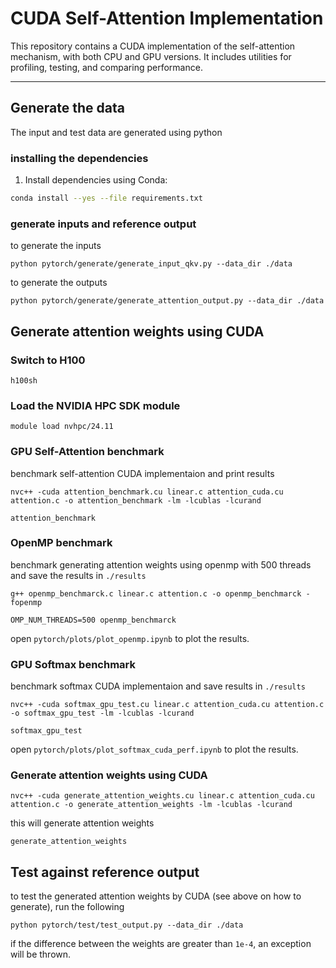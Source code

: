 # CUDA Self-Attention Implementation

This repository contains a CUDA implementation of the self-attention mechanism, with both CPU and GPU versions. It includes utilities for profiling, testing, and comparing performance.

---
## Generate the data
The input and test data are generated using python

### installing the dependencies 

1. Install dependencies using Conda:
```bash
conda install --yes --file requirements.txt
```
### generate inputs and reference output
to generate the inputs
```
python pytorch/generate/generate_input_qkv.py --data_dir ./data
```
to generate the outputs
```
python pytorch/generate/generate_attention_output.py --data_dir ./data
```

## Generate attention weights using CUDA
### Switch to H100 
```
h100sh 
```
### Load the NVIDIA HPC SDK module 
```
module load nvhpc/24.11
```
### GPU Self-Attention benchmark
benchmark self-attention CUDA implementaion and print results 
```
nvc++ -cuda attention_benchmark.cu linear.c attention_cuda.cu attention.c -o attention_benchmark -lm -lcublas -lcurand
```
```
attention_benchmark
```
### OpenMP  benchmark
benchmark generating attention weights using openmp with 500 threads and save the results in `./results`
```
g++ openmp_benchmarck.c linear.c attention.c -o openmp_benchmarck -fopenmp
```
```
OMP_NUM_THREADS=500 openmp_benchmarck
```
open `pytorch/plots/plot_openmp.ipynb` to plot the results.

### GPU Softmax benchmark
benchmark softmax CUDA implementaion and save results in `./results`
```
nvc++ -cuda softmax_gpu_test.cu linear.c attention_cuda.cu attention.c -o softmax_gpu_test -lm -lcublas -lcurand
```
```
softmax_gpu_test
```
open `pytorch/plots/plot_softmax_cuda_perf.ipynb` to plot the results.


### Generate attention weights using CUDA 
```
nvc++ -cuda generate_attention_weights.cu linear.c attention_cuda.cu attention.c -o generate_attention_weights -lm -lcublas -lcurand
```
this will generate attention weights
```
generate_attention_weights
```

## Test against reference output
to test the generated attention weights  by CUDA (see above on how to generate), run the following 
```
python pytorch/test/test_output.py --data_dir ./data 
```
if the difference between the weights are greater than `1e-4`, an exception will be thrown. 




